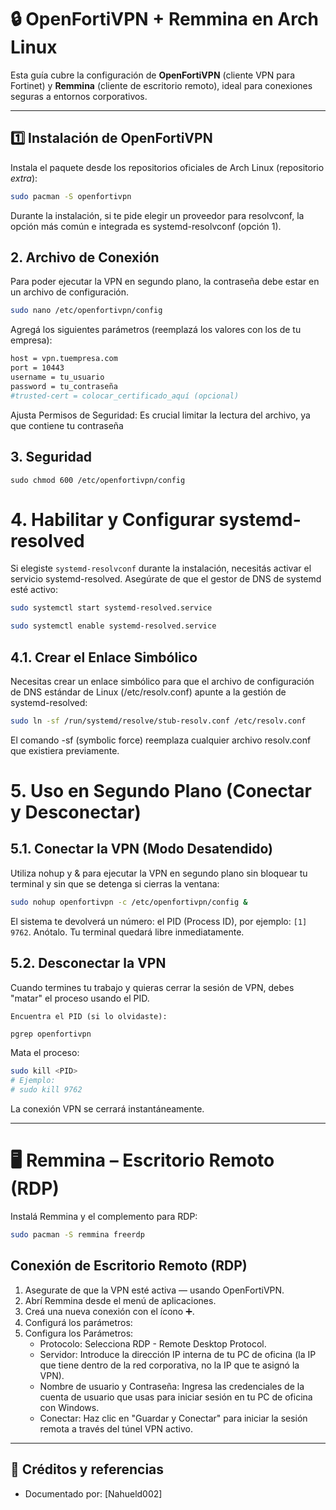 # 🔒 OpenFortiVPN + Remmina en Arch Linux

Esta guía cubre la configuración de **OpenFortiVPN** (cliente VPN para Fortinet) y **Remmina** (cliente de escritorio remoto), ideal para conexiones seguras a entornos corporativos.

---

## 1️⃣ Instalación de OpenFortiVPN

Instala el paquete desde los repositorios oficiales de Arch Linux (repositorio *extra*):

```bash
sudo pacman -S openfortivpn
```

Durante la instalación, si te pide elegir un proveedor para resolvconf, la opción más común e integrada es systemd-resolvconf (opción 1).


## 2. Archivo de Conexión

Para poder ejecutar la VPN en segundo plano, la contraseña debe estar en un archivo de configuración.

```bash
sudo nano /etc/openfortivpn/config
```

Agregá los siguientes parámetros (reemplazá los valores con los de tu empresa):

```bash
host = vpn.tuempresa.com
port = 10443
username = tu_usuario
password = tu_contraseña
#trusted-cert = colocar_certificado_aquí (opcional)
```

Ajusta Permisos de Seguridad: Es crucial limitar la lectura del archivo, ya que contiene tu contraseña

## 3. Seguridad

`sudo chmod 600 /etc/openfortivpn/config`

# 4. Habilitar y Configurar systemd-resolved

Si elegiste `systemd-resolvconf` durante la instalación, necesitás activar el servicio systemd-resolved.
Asegúrate de que el gestor de DNS de systemd esté activo:

```bash
sudo systemctl start systemd-resolved.service

sudo systemctl enable systemd-resolved.service
```
## 4.1. Crear el Enlace Simbólico

Necesitas crear un enlace simbólico para que el archivo de configuración de DNS estándar de Linux (/etc/resolv.conf) apunte a la gestión de systemd-resolved:

```bash
sudo ln -sf /run/systemd/resolve/stub-resolv.conf /etc/resolv.conf
```

El comando -sf (symbolic force) reemplaza cualquier archivo resolv.conf que existiera previamente.

# 5. Uso en Segundo Plano (Conectar y Desconectar)

## 5.1. Conectar la VPN (Modo Desatendido)

Utiliza nohup y & para ejecutar la VPN en segundo plano sin bloquear tu terminal y sin que se detenga si cierras la ventana:

```bash
sudo nohup openfortivpn -c /etc/openfortivpn/config &
```
El sistema te devolverá un número: el PID (Process ID), por ejemplo: `[1] 9762`. Anótalo.
Tu terminal quedará libre inmediatamente.

## 5.2. Desconectar la VPN

Cuando termines tu trabajo y quieras cerrar la sesión de VPN, debes "matar" el proceso usando el PID.

    Encuentra el PID (si lo olvidaste):

```bash
pgrep openfortivpn
```
Mata el proceso:
```bash
sudo kill <PID>
# Ejemplo:
# sudo kill 9762
```
La conexión VPN se cerrará instantáneamente.

---
# 🖥️ Remmina – Escritorio Remoto (RDP)

Instalá Remmina y el complemento para RDP:

```bash
sudo pacman -S remmina freerdp
```

## Conexión de Escritorio Remoto (RDP)

1. Asegurate de que la VPN esté activa — usando OpenFortiVPN.
2. Abrí Remmina desde el menú de aplicaciones.
3. Creá una nueva conexión con el ícono ➕.
4. Configurá los parámetros:
5. Configura los Parámetros:
    - Protocolo: Selecciona RDP - Remote Desktop Protocol.
    - Servidor: Introduce la dirección IP interna de tu PC de oficina (la IP que tiene dentro de la red corporativa, no la IP que te asignó la VPN).
    - Nombre de usuario y Contraseña: Ingresa las credenciales de la cuenta de usuario que usas para iniciar sesión en tu PC de oficina con Windows.
    - Conectar: Haz clic en "Guardar y Conectar" para iniciar la sesión remota a través del túnel VPN activo.

---

## 📁 Créditos y referencias

* Documentado por: \[Nahueld002]